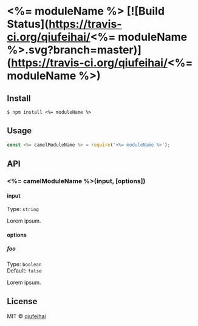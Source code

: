 # <%= moduleName %> [![Build Status](https://travis-ci.org/qiufeihai/<%= moduleName %>.svg?branch=master)](https://travis-ci.org/qiufeihai/<%= moduleName %>)

>


## Install

```
$ npm install <%= moduleName %>
```


## Usage

```js
const <%= camelModuleName %> = require('<%= moduleName %>');

```


## API

### <%= camelModuleName %>(input, [options])

#### input

Type: `string`

Lorem ipsum.

#### options

##### foo

Type: `boolean`<br>
Default: `false`

Lorem ipsum.


## License

MIT © [qiufeihai](https://github.com/qiufeihai)
